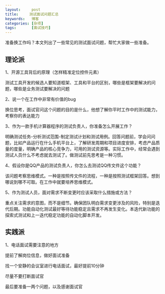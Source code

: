 ```yaml
---
layout:     post
title:     测试面试问题汇总
keywords:   博客
categories: [杂项]
tags:	    [面试技巧]
---
```


准备换工作吗？本文列出了一些常见的测试面试问题，帮忙大家做一些准备。
 

## 理论派   

1、开源工具背后的原理（怎样精准定位控件元素）   

测试工具开发的候选人要知道框架、工具和平台的区别，哪些是框架要解决的问题，哪些是业务测试要解决的问题   

2、说一个在工作中非常有价值的bug    
 
换位思考，面试官问这个问题的目的是什么，他想了解你平时工作中的测试能力，考察你的表达能力    
  
3、作为一款手机计算器程序的测试负责人，你准备怎么开展工作？   
 
明确测试任务-分析测试范围-制定测试计划和测试用例。回答问题前，学会问问题，比如产品运行在什么手机平台上，了解研发周期和项目进度安排，考虑产品质量的度量，明确产品的核心竞争力，可用的测试资源等。实际工作中，经常会遇到测试人员什么不考虑就去测试了。做测试前先思考是一种习惯。   
 
4、假设你是QQ产品的测试负责人，你怎么去测试QQ传文件这个功能？   
 
该问题考察思维模式。一种是按照传文件的流程，一种是按照测试框架回答。想到哪说到哪不可取。在工作中就要培养思维模式。   

5、作为测试人员，面对需求不断变更时应该采取什么措施或方法？   

重点关注需求的意图，而不是细节。确保团队明白需求变更涉及的风险，特别是迭代后期。功能自动化测试最好等待功能稳定且需求不再发生变化。本迭代新功能的探索式测试和上一迭代稳定功能的自动化脚本开发。   


## 实践派   

1、电话面试需要注意的地方   

提前了解岗位信息，做好面试准备   

找一个安静的会议室进行电话面试，最好提前10分钟    

尽量不要打断面试官   

最后要准备一两个问题，以及感谢面试官   






  

